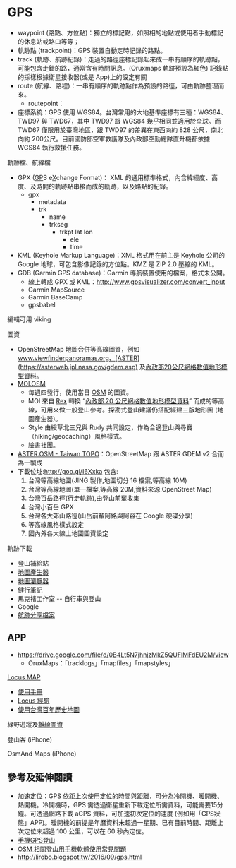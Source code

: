# GPS
* waypoint (路點、方位點)：獨立的標記點，如照相的地點或使用者手動標記的休息站或路口等等；
* 軌跡點 (trackpoint)：GPS 裝置自動定時記錄的路點。
* track (軌跡、航跡紀錄)：走過的路徑座標記錄起來成一串有順序的軌跡點，可能包含走錯的路，通常含有時間訊息。(Oruxmaps 軌跡預設為紅色) 記錄點的採樣根據衛星接收器(或是 App)上的設定有關
* route (航線、路程)：一串有順序的軌跡點作為預設的路徑，可由軌跡整理而來。
	* routepoint：
* 座標系統：GPS 使用 WGS84。台灣常用的大地基準座標有三種：WGS84、TWD97 與 TWD67，其中 TWD97 跟 WGS84 幾乎相同並適用於全球。而 TWD67 僅限用於臺灣地區，跟 TWD97 的差異在東西向約 828 公尺，南北向約 200公尺。目前國防部空軍救護隊及內政部空勤總隊直升機都依據 WGS84 執行救援任務。

軌跡檔、航線檔
* GPX (<u>GP</u>S e<u>X</u>change Format)： XML 的通用標準格式，內含緯經度、高度、及時間的軌跡點串接而成的軌跡，以及路點的紀錄。
	* gpx
		* metadata
		* trk
			* name
			* trkseg
				* trkpt lat lon
					* ele
					* time
* KML (Keyhole Markup Language)：XML 格式用在前主是 Keyhole 公司的 Google 地球，可包含影像記錄的方位點。KMZ 是 ZIP 2.0 壓縮的 KML。
* GDB (Garmin GPS database)：Garmin 導航裝置使用的檔案，格式未公開。
	* 線上轉成 GPX 或 KML：http://www.gpsvisualizer.com/convert_input
	* Garmin MapSource
	* Garmin BaseCamp
	* gpsbabel

編輯可用 viking

圖資
* OpenStreetMap 地圖合併等高線圖資，例如 www.viewfinderpanoramas.org、[ASTER](https://asterweb.jpl.nasa.gov/gdem.asp) 及[內政部20公尺網格數值地形模型資料](http://data.gov.tw/node/35430)。
* [MOI.OSM](https://dl.dropboxusercontent.com/u/899714/maps/taiwan_topo.html)
	* 每週四發行，使用當日 [OSM](http://openstreetmap.tw) 的圖資。
	* MOI 來自 [Rex](http://blog.nutsfactory.net) 轉換 “[內政部 20 公尺網格數值地形模型資料](http://tgos.nat.gov.tw)” 而成的等高線，可用來做一般登山參考。探勘式登山建議仍搭配經建三版地形圖 (地圖產生器)。
	* Style 由綬草北三兄與 Rudy 共同設定，作為合適登山與尋寶（hiking/geocaching）風格樣式。
	* [臉書社團](facebook.groups/taiwan.topo)。
* [ASTER.OSM - Taiwan TOPO](https://sites.google.com/site/asterosmtaiwantopo/)：OpenStreetMap 跟 ASTER GDEM v2 合而為一製成
* 下載位址:http://goo.gl/I6Xxka 包含:
	1. 台灣等高線地圖(JING 製作,地圖切分 16 檔案,等高線 10M)
	2. 台灣等高線地圖(單一檔案,等高線 20M,資料來源:OpenStreet Map)
	3. 台灣百岳路徑(行走軌跡),由登山前輩收集
	4. 台灣小百岳 GPX
	5. 台灣各大郊山路徑(山岳前輩阿銘與阿容在 Google 硬碟分享)
	6. 等高線風格樣式設定
	7. 國內外各大線上地圖圖資設定

軌跡下載
* 登山補給站
* [地圖產生器](http://map.happyman.idv.tw/twmap/login.php)
* [地圖瀏覽器](http://map.happyman.idv.tw/~happyman/twmap3/)
* 健行筆記
* 馬克褚工作室 -- 自行車與登山
* Google
* [航跡分享](https://www.facebook.com/groups/1631034120482669)[檔案](https://www.facebook.com/groups/1631034120482669/files/)

## APP
* https://drive.google.com/file/d/0B4Lt5N7jhnjzMkZ5QUFlMFdEU2M/view
	* OruxMaps：「tracklogs」「mapfiles」「mapstyles」

[Locus MAP](http://www.locusmap.eu/)
* [使用手冊](http://docs.locusmap.eu)
* [Locus 經驗](https://sites.google.com/site/asterosmtaiwantopo/locus)
* [使用台灣百年歷史地圖](http://gis.rchss.sinica.edu.tw/gps/?p=1814)

綠野遊蹤及[離線圖資](http://sea.tokyo.idv.tw/?p=3004)

登山客 (iPhone)

OsmAnd Maps (iPhone)

## 參考及延伸閱讀
* 加速定位：GPS 依距上次使用定位的時間與距離，可分為冷開機、暖開機、熱開機。冷開機時，GPS 需透過衛星重新下載定位所需資料，可能需要15分鐘。可透過網路下載 aGPS 資料，可加速初次定位的速度 (例如用「GPS狀態」APP)。暖開機的前提是年曆資料未超過一星期、已有目前時間、距離上次定位未超過 100 公里，可以在 60 秒內定位。
* [手機GPS登山](https://sites.google.com/view/mobilegpshiking)
* [OSM 相關登山用手機軟體使用常見問題](https://osmtw.hackpad.com/OSM--kauuIuQ27tR)
* http://lirobo.blogspot.tw/2016/09/gps.html
